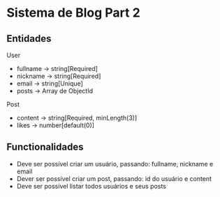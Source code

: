 # Sistema de Blog Part 2

## Entidades
User
- fullname -> string[Required]
- nickname -> string[Required]
- email -> string[Unique]
- posts -> Array de ObjectId

Post
- content -> string[Required, minLength(3)]
- likes -> number[default(0)]

## Functionalidades
- Deve ser possível criar um usuário, passando: fullname, nickname e email
- Dever ser possível criar um post, passando: id do usuário e content
- Deve ser possível listar todos usuários e seus posts